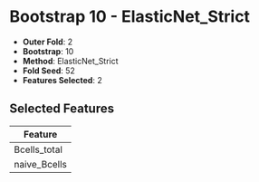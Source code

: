 # Bootstrap 10 - ElasticNet_Strict

- **Outer Fold**: 2
- **Bootstrap**: 10
- **Method**: ElasticNet_Strict
- **Fold Seed**: 52
- **Features Selected**: 2

## Selected Features

| Feature |
|---------|
| Bcells_total |
| naive_Bcells |
